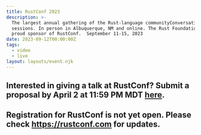 ```yaml
---
title: RustConf 2023
description: >-
  The largest annual gathering of the Rust-language communityConversation Q&A
  sessions. In person in Albuquerque, NM and online. The Rust Foundation is a
  proud sponsor of RustConf.  September 11-15, 2023
date: 2023-09-12T00:00:00Z
tags:
  - video
  - live
layout: layouts/event.njk
---
```

## Interested in giving a talk at RustConf? Submit a proposal by April 2 at 11:59 PM MDT <a target="_blank" rel="noopener" href="https://sessionize.com/rustconf-2023">here</a>.

## Registration for RustConf is not yet open. Please check&nbsp;<a target="_blank" rel="noopener" href="https://rustconf.com">https://rustconf.com</a> for updates.&nbsp;